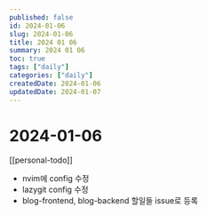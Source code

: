 ```yaml
---
published: false
id: 2024-01-06
slug: 2024-01-06
title: 2024 01 06
summary: 2024 01 06
toc: true
tags: ["daily"]
categories: ["daily"]
createdDate: 2024-01-06
updatedDate: 2024-01-07
---
```


# 2024-01-06

[[personal-todo]]
- nvim에 config 수정
- lazygit config 수정
- blog-frontend, blog-backend 할일들 issue로 등록

